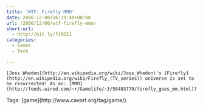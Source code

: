 ```yaml
---
title: 'WTF: Firefly MMO'
date: 2006-12-08T16:19:48+00:00
url: /2006/12/08/wtf-firefly-mmo/
short-url:
  - http://bit.ly/fiRDI1
categories:
  - Games
  - Tech

---
```

<div class='microid-mailto+http:sha1:00f4f47e80363e902b2b15c96647762460453b24'>
  
    [Joss Whedon](http://en.wikipedia.org/wiki/Joss_Whedon)'s [Firefly](http://en.wikipedia.org/wiki/Firefly_(TV_series)) universe is set to be resurrected! As an: [MMO](http://feeds.wired.com/~r/Gamelife/~3/58483779/firefly_goes_mm.html)?
  
</div>

<div class="st-post-tags">
  Tags: [game](http://www.cavort.org/tag/game/)<br />
</div>